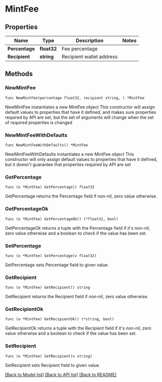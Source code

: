 # MintFee

## Properties

Name | Type | Description | Notes
------------ | ------------- | ------------- | -------------
**Percentage** | **float32** | Fee percentage | 
**Recipient** | **string** | Recipient wallet address | 

## Methods

### NewMintFee

`func NewMintFee(percentage float32, recipient string, ) *MintFee`

NewMintFee instantiates a new MintFee object
This constructor will assign default values to properties that have it defined,
and makes sure properties required by API are set, but the set of arguments
will change when the set of required properties is changed

### NewMintFeeWithDefaults

`func NewMintFeeWithDefaults() *MintFee`

NewMintFeeWithDefaults instantiates a new MintFee object
This constructor will only assign default values to properties that have it defined,
but it doesn't guarantee that properties required by API are set

### GetPercentage

`func (o *MintFee) GetPercentage() float32`

GetPercentage returns the Percentage field if non-nil, zero value otherwise.

### GetPercentageOk

`func (o *MintFee) GetPercentageOk() (*float32, bool)`

GetPercentageOk returns a tuple with the Percentage field if it's non-nil, zero value otherwise
and a boolean to check if the value has been set.

### SetPercentage

`func (o *MintFee) SetPercentage(v float32)`

SetPercentage sets Percentage field to given value.


### GetRecipient

`func (o *MintFee) GetRecipient() string`

GetRecipient returns the Recipient field if non-nil, zero value otherwise.

### GetRecipientOk

`func (o *MintFee) GetRecipientOk() (*string, bool)`

GetRecipientOk returns a tuple with the Recipient field if it's non-nil, zero value otherwise
and a boolean to check if the value has been set.

### SetRecipient

`func (o *MintFee) SetRecipient(v string)`

SetRecipient sets Recipient field to given value.



[[Back to Model list]](../README.md#documentation-for-models) [[Back to API list]](../README.md#documentation-for-api-endpoints) [[Back to README]](../README.md)


